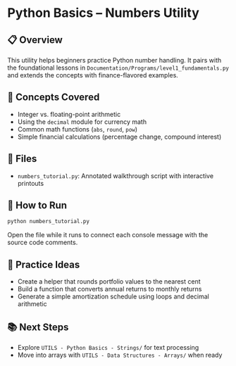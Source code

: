 # Python Basics – Numbers Utility

## 📋 Overview

This utility helps beginners practice Python number handling. It pairs with the foundational lessons in `Documentation/Programs/level1_fundamentals.py` and extends the concepts with finance-flavored examples.

## 🎯 Concepts Covered
- Integer vs. floating-point arithmetic
- Using the `decimal` module for currency math
- Common math functions (`abs`, `round`, `pow`)
- Simple financial calculations (percentage change, compound interest)

## 📂 Files
- `numbers_tutorial.py`: Annotated walkthrough script with interactive printouts

## 🚀 How to Run
```bash
python numbers_tutorial.py
```
Open the file while it runs to connect each console message with the source code comments.

## 🧠 Practice Ideas
- Create a helper that rounds portfolio values to the nearest cent
- Build a function that converts annual returns to monthly returns
- Generate a simple amortization schedule using loops and decimal arithmetic

## 📚 Next Steps
- Explore `UTILS - Python Basics - Strings/` for text processing
- Move into arrays with `UTILS - Data Structures - Arrays/` when ready
